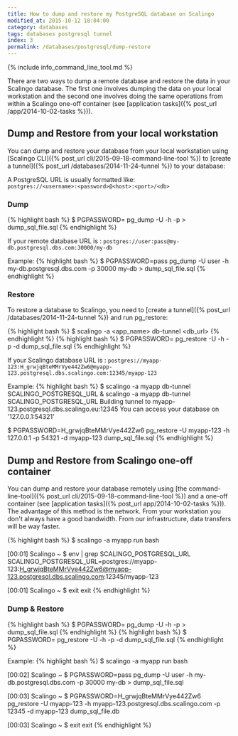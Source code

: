 ```yaml
---
title: How to dump and restore my PostgreSQL database on Scalingo
modified_at: 2015-10-12 18:04:00
category: databases
tags: databases postgresql tunnel
index: 3
permalink: /databases/postgresql/dump-restore
---
```


{% include info_command_line_tool.md %}

There are two ways to dump a remote database and restore the data in your Scalingo database. The first one involves dumping the data on your local workstation and the second one involves doing the same operations from within a Scalingo one-off container (see [application tasks]({% post_url /app/2014-10-02-tasks %})).

## Dump and Restore from your local workstation

You can dump and restore your database from your local workstation using [Scalingo CLI]({% post_url cli/2015-09-18-command-line-tool %}) to [create a tunnel]({% post_url /databases/2014-11-24-tunnel %}) to your database:

A PostgreSQL URL is usually formatted like: <br>
`postgres://<username>:<password>@<host>:<port>/<db>`

### Dump

{% highlight bash %}
$ PGPASSWORD=<password> pg_dump -U <username> -h <host> -p <port> <db> > dump_sql_file.sql
{% endhighlight %}

If your remote database URL is : `postgres://user:pass@my-db.postgresql.dbs.com:30000/my-db`

Example:
{% highlight bash %}
$ PGPASSWORD=pass pg_dump -U user -h my-db.postgresql.dbs.com -p 30000 my-db > dump_sql_file.sql
{% endhighlight %}

### Restore

To restore a database to Scalingo, you need to [create a tunnel]({% post_url /databases/2014-11-24-tunnel %}) and run pg_restore:

{% highlight bash %}
$ scalingo -a <app_name> db-tunnel <db_url>
{% endhighlight %}
{% highlight bash %}
$ PGPASSWORD=<password> pg_restore -U <username> -h <host> -p <port> -d <db> dump_sql_file.sql
{% endhighlight %}

If your Scalingo database URL is : `postgres://myapp-123:H_grwjqBteMMrVye442Zw6@myapp-123.postgresql.dbs.scalingo.com:12345/myapp-123`

Example:
{% highlight bash %}
$ scalingo -a myapp db-tunnel SCALINGO_POSTGRESQL_URL &
scalingo -a myapp db-tunnel SCALINGO_POSTGRESQL_URL
Building tunnel to myapp-123.postgresql.dbs.scalingo.eu:12345
You can access your database on '127.0.0.1:54321'

$ PGPASSWORD=H_grwjqBteMMrVye442Zw6 pg_restore -U myapp-123 -h 127.0.0.1 -p 54321 -d myapp-123 dump_sql_file.sql
{% endhighlight %}

## Dump and Restore from Scalingo one-off container

You can dump and restore your database remotely using [the command-line-tool]({% post_url cli/2015-09-18-command-line-tool %}) and a one-off container (see [application tasks]({% post_url app/2014-10-02-tasks %})). The advantage of this method is the network. From your workstation you don't always have a good bandwidth. From our infrastructure, data transfers will be way faster.

{% highlight bash %}
$ scalingo -a myapp run bash

[00:01] Scalingo ~ $ env | grep SCALINGO_POSTGRESQL_URL
SCALINGO_POSTGRESQL_URL=postgres://myapp-123:H_grwjqBteMMrVye442Zw6@myapp-123.postgresql.dbs.scalingo.com:12345/myapp-123

[00:01] Scalingo ~ $ exit
exit
{% endhighlight %}

### Dump & Restore

{% highlight bash %}
$ PGPASSWORD=<password> pg_dump -U <username> -h <host> -p <port> <db> > dump_sql_file.sql
{% endhighlight %}
{% highlight bash %}
$ PGPASSWORD=<password> pg_restore -U <user> -h <host> -p <port> -d <db> dump_sql_file.sql
{% endhighlight %}

Example:
{% highlight bash %}
$ scalingo -a myapp run bash

[00:02] Scalingo ~ $ PGPASSWORD=pass pg_dump -U user -h my-db.postgresql.dbs.com -p 30000 my-db > dump_sql_file.sql

[00:03] Scalingo ~ $ PGPASSWORD=H_grwjqBteMMrVye442Zw6 pg_restore -U myapp-123 -h myapp-123.postgresql.dbs.scalingo.com -p 12345 -d myapp-123 dump_sql_file.db

[00:03] Scalingo ~ $ exit
exit
{% endhighlight %}
